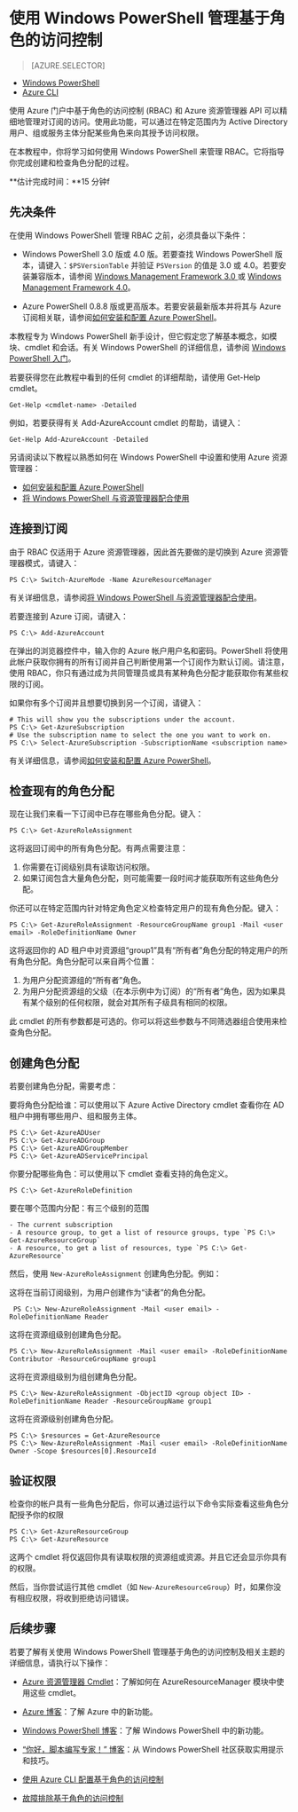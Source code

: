 <properties 
	pageTitle="使用 Windows PowerShell 管理基于角色的访问控制" 
	description="使用 Windows PowerShell 管理基于角色的访问控制" 
	services="azure-portal" 
	documentationCenter="na" 
	authors="IHenkel"
	manager="stevenpo"
	editor="mollybos"/>

<tags 
	ms.service="azure-portal" 
	ms.date="08/14/2015"
	wacn.date="10/03/2015"/>

# 使用 Windows PowerShell 管理基于角色的访问控制 #

> [AZURE.SELECTOR]
- [Windows PowerShell](/documentation/articles/role-based-access-control-powershell/)
- [Azure CLI](/documentation/articles/role-based-access-control-xplat-cli/)


使用 Azure 门户中基于角色的访问控制 (RBAC) 和 Azure 资源管理器 API 可以精细地管理对订阅的访问。使用此功能，可以通过在特定范围内为 Active Directory 用户、组或服务主体分配某些角色来向其授予访问权限。

在本教程中，你将学习如何使用 Windows PowerShell 来管理 RBAC。它将指导你完成创建和检查角色分配的过程。

**估计完成时间：**15 分钟f

## 先决条件

在使用 Windows PowerShell 管理 RBAC 之前，必须具备以下条件：

- Windows PowerShell 3.0 版或 4.0 版。若要查找 Windows PowerShell 版本，请键入：`$PSVersionTable` 并验证 `PSVersion` 的值是 3.0 或 4.0。若要安装兼容版本，请参阅 [Windows Management Framework 3.0 ](http://www.microsoft.com/download/details.aspx?id=34595) 或 [Windows Management Framework 4.0](https://www.microsoft.com/zh-CN/download/details.aspx?id=40855)。

- Azure PowerShell 0.8.8 版或更高版本。若要安装最新版本并将其与 Azure 订阅相关联，请参阅[如何安装和配置 Azure PowerShell](/documentation/articles/powershell-install-configure/)。

本教程专为 Windows PowerShell 新手设计，但它假定您了解基本概念，如模块、cmdlet 和会话。有关 Windows PowerShell 的详细信息，请参阅 [Windows PowerShell 入门](http://technet.microsoft.com/zh-cn/library/hh857337.aspx)。

若要获得您在此教程中看到的任何 cmdlet 的详细帮助，请使用 Get-Help cmdlet。

	Get-Help <cmdlet-name> -Detailed

例如，若要获得有关 Add-AzureAccount cmdlet 的帮助，请键入：

	Get-Help Add-AzureAccount -Detailed

另请阅读以下教程以熟悉如何在 Windows PowerShell 中设置和使用 Azure 资源管理器：

- [如何安装和配置 Azure PowerShell](/documentation/articles/powershell-install-configure/)
- [将 Windows PowerShell 与资源管理器配合使用](/documentation/articles/powershell-azure-resource-manager/)


## 连接到订阅

由于 RBAC 仅适用于 Azure 资源管理器，因此首先要做的是切换到 Azure 资源管理器模式，请键入：

    PS C:\> Switch-AzureMode -Name AzureResourceManager

有关详细信息，请参阅[将 Windows PowerShell 与资源管理器配合使用](/documentation/articles/powershell-azure-resource-manager/)。

若要连接到 Azure 订阅，请键入：

    PS C:\> Add-AzureAccount

在弹出的浏览器控件中，输入你的 Azure 帐户用户名和密码。PowerShell 将使用此帐户获取你拥有的所有订阅并自己判断使用第一个订阅作为默认订阅。请注意，使用 RBAC，你只有通过成为共同管理员或具有某种角色分配才能获取你有某些权限的订阅。

如果你有多个订阅并且想要切换到另一个订阅，请键入：

    # This will show you the subscriptions under the account.
    PS C:\> Get-AzureSubscription
    # Use the subscription name to select the one you want to work on.
    PS C:\> Select-AzureSubscription -SubscriptionName <subscription name>

有关详细信息，请参阅[如何安装和配置 Azure PowerShell](/documentation/articles/powershell-install-configure/)。

## 检查现有的角色分配

现在让我们来看一下订阅中已存在哪些角色分配。键入：

    PS C:\> Get-AzureRoleAssignment

这将返回订阅中的所有角色分配。有两点需要注意：

1. 你需要在订阅级别具有读取访问权限。
2. 如果订阅包含大量角色分配，则可能需要一段时间才能获取所有这些角色分配。

你还可以在特定范围内针对特定角色定义检查特定用户的现有角色分配。键入：

    PS C:\> Get-AzureRoleAssignment -ResourceGroupName group1 -Mail <user email> -RoleDefinitionName Owner

这将返回你的 AD 租户中对资源组“group1”具有“所有者”角色分配的特定用户的所有角色分配。角色分配可以来自两个位置：

1. 为用户分配资源组的“所有者”角色。
2. 为用户分配资源组的父级（在本示例中为订阅）的“所有者”角色，因为如果具有某个级别的任何权限，就会对其所有子级具有相同的权限。

此 cmdlet 的所有参数都是可选的。你可以将这些参数与不同筛选器组合使用来检查角色分配。

## 创建角色分配

若要创建角色分配，需要考虑：

要将角色分配给谁：可以使用以下 Azure Active Directory cmdlet 查看你在 AD 租户中拥有哪些用户、组和服务主体。

    PS C:\> Get-AzureADUser
	PS C:\> Get-AzureADGroup
	PS C:\> Get-AzureADGroupMember
	PS C:\> Get-AzureADServicePrincipal

你要分配哪些角色：可以使用以下 cmdlet 查看支持的角色定义。

    PS C:\> Get-AzureRoleDefinition

要在哪个范围内分配：有三个级别的范围

    - The current subscription
    - A resource group, to get a list of resource groups, type `PS C:\> Get-AzureResourceGroup`
    - A resource, to get a list of resources, type `PS C:\> Get-AzureResource`

然后，使用 `New-AzureRoleAssignment` 创建角色分配。例如：


这将在当前订阅级别，为用户创建作为“读者”的角色分配。

	 PS C:\> New-AzureRoleAssignment -Mail <user email> -RoleDefinitionName Reader

这将在资源组级别创建角色分配。

	PS C:\> New-AzureRoleAssignment -Mail <user email> -RoleDefinitionName Contributor -ResourceGroupName group1

这将在资源组级别为组创建角色分配。

	PS C:\> New-AzureRoleAssignment -ObjectID <group object ID> -RoleDefinitionName Reader -ResourceGroupName group1

这将在资源级别创建角色分配。

	PS C:\> $resources = Get-AzureResource
    PS C:\> New-AzureRoleAssignment -Mail <user email> -RoleDefinitionName Owner -Scope $resources[0].ResourceId


## 验证权限

检查你的帐户具有一些角色分配后，你可以通过运行以下命令实际查看这些角色分配授予你的权限

    PS C:\> Get-AzureResourceGroup
    PS C:\> Get-AzureResource

这两个 cmdlet 将仅返回你具有读取权限的资源组或资源。并且它还会显示你具有的权限。

然后，当你尝试运行其他 cmdlet（如 `New-AzureResourceGroup`）时，如果你没有相应权限，将收到拒绝访问错误。

## 后续步骤

若要了解有关使用 Windows PowerShell 管理基于角色的访问控制及相关主题的详细信息，请执行以下操作：
 

- [Azure 资源管理器 Cmdlet](https://msdn.microsoft.com/zh-cn/library/azure/dn708504.aspx)：了解如何在 AzureResourceManager 模块中使用这些 cmdlet。

- [Azure 博客](http://blogs.msdn.com/windowsazure)：了解 Azure 中的新功能。
- [Windows PowerShell 博客](http://blogs.msdn.com/powershell)：了解 Windows PowerShell 中的新功能。
- [“你好，脚本编写专家！” 博客](http://blogs.technet.com/b/heyscriptingguy/)：从 Windows PowerShell 社区获取实用提示和技巧。
- [使用 Azure CLI 配置基于角色的访问控制](/documentation/articles/role-based-access-control-xplat-cli/)
- [故障排除基于角色的访问控制](/documentation/articles/role-based-access-control-troubleshooting/)

<!---HONumber=71-->